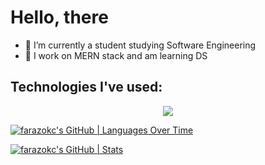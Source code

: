 # Hello, there 

- 🔭 I’m currently a student studying Software Engineering
- 🌱 I work on MERN stack and am learning DS

## Technologies I've used:

<p align="center">
  <a href="https://skillicons.dev">
    <img src="https://skillicons.dev/icons?i=c,cpp,js,ts,py,java,html,css,bootstrap,react,redux,sass,tailwind,materialui,nextjs,vite,nodejs,express,mongodb,mysql,sqlite,firebase,jest,selenium,aws,discord,git,github,linux,postman,stackoverflow,vscode,visualstudio,eclipse&theme=dark&perline=10" />
  </a>
</p>


[![farazokc's GitHub | Languages Over Time](https://stats.quine.sh/farazokc/languages-over-time?theme=dark)](https://quine.sh?utm_source=widgets&utm_campaign=farazokc)

[![farazokc's GitHub | Stats](https://stats.quine.sh/farazokc/github?theme=dark)](https://quine.sh?utm_source=widgets&utm_campaign=farazokc)
